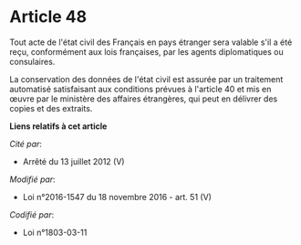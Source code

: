 # Article 48

Tout acte de l'état civil des Français en pays étranger sera valable s'il a été reçu, conformément aux lois françaises, par
les agents diplomatiques ou consulaires.

La conservation des données de l'état civil est assurée par un traitement automatisé satisfaisant aux conditions prévues à
l'article 40 et mis en œuvre par le ministère des affaires étrangères, qui peut en délivrer des copies et des extraits.

**Liens relatifs à cet article**

_Cité par_:

  - Arrêté du 13 juillet 2012 (V)

_Modifié par_:

  - Loi n°2016-1547 du 18 novembre 2016 - art. 51 (V)

_Codifié par_:

  - Loi n°1803-03-11
